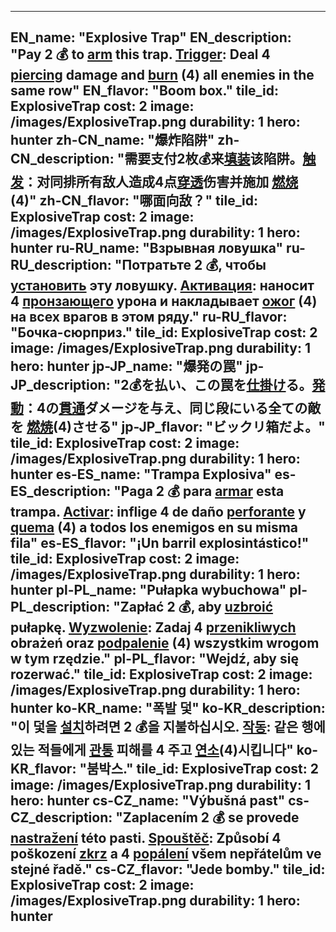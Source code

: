 ---

EN_name: "Explosive Trap"
EN_description: "Pay 2 💰 to <u>arm</u> this trap. <u>Trigger</u>: Deal 4 <u>piercing</u> damage and  <u>burn</u> (4) all enemies in the same row"
EN_flavor: "Boom box."
tile_id: ExplosiveTrap
cost: 2
image: /images/ExplosiveTrap.png
durability: 1
hero: hunter
zh-CN_name: "爆炸陷阱"
zh-CN_description: "需要支付2枚💰来<u>填装</u>该陷阱。<u>触发</u>：对同排所有敌人造成4点<u>穿透</u>伤害并施加 <u>燃烧</u> (4)"
zh-CN_flavor: "哪面向敌？"
tile_id: ExplosiveTrap
cost: 2
image: /images/ExplosiveTrap.png
durability: 1
hero: hunter
ru-RU_name: "Взрывная ловушка"
ru-RU_description: "Потратьте 2 💰, чтобы <u>установить</u> эту ловушку. <u>Активация</u>: наносит 4 <u>пронзающего</u> урона и накладывает 
 <u>ожог</u> (4) на всех врагов в этом ряду."
ru-RU_flavor: "Бочка-сюрприз."
tile_id: ExplosiveTrap
cost: 2
image: /images/ExplosiveTrap.png
durability: 1
hero: hunter
jp-JP_name: "爆発の罠"
jp-JP_description: "2💰を払い、この罠を<u>仕掛け</u>る。<u>発動</u>：4の<u>貫通</u>ダメージを与え、同じ段にいる全ての敵を <u>燃焼</u>(4)させる"
jp-JP_flavor: "ビックリ箱だよ。"
tile_id: ExplosiveTrap
cost: 2
image: /images/ExplosiveTrap.png
durability: 1
hero: hunter
es-ES_name: "Trampa Explosiva"
es-ES_description: "Paga 2 💰 para <u>armar</u> esta trampa. <u>Activar</u>: inflige 4 de daño <u>perforante</u> y  <u>quema</u> (4) a todos los enemigos en su misma fila"
es-ES_flavor: "¡Un barril explosintástico!"
tile_id: ExplosiveTrap
cost: 2
image: /images/ExplosiveTrap.png
durability: 1
hero: hunter
pl-PL_name: "Pułapka wybuchowa"
pl-PL_description: "Zapłać 2 💰, aby <u>uzbroić</u> pułapkę. <u>Wyzwolenie</u>: Zadaj 4 <u>przenikliwych</u> obrażeń oraz  <u>podpalenie</u> (4) wszystkim wrogom w tym rzędzie."
pl-PL_flavor: "Wejdź, aby się rozerwać."
tile_id: ExplosiveTrap
cost: 2
image: /images/ExplosiveTrap.png
durability: 1
hero: hunter
ko-KR_name: "폭발 덫"
ko-KR_description: "이 덫을 <u>설치</u>하려면 2 💰을 지불하십시오. <u>작동</u>: 같은 행에 있는 적들에게 <u>관통</u> 피해를 4 주고  <u>연소</u>(4)시킵니다"
ko-KR_flavor: "붐박스."
tile_id: ExplosiveTrap
cost: 2
image: /images/ExplosiveTrap.png
durability: 1
hero: hunter
cs-CZ_name: "Výbušná past"
cs-CZ_description: "Zaplacením 2 💰 se provede <u>nastražení</u> této pasti. <u>Spouštěč</u>: Způsobí 4 poškození <u>zkrz</u> a 4  <u>popálení</u> všem nepřátelům ve stejné řadě."
cs-CZ_flavor: "Jede bomby."
tile_id: ExplosiveTrap
cost: 2
image: /images/ExplosiveTrap.png
durability: 1
hero: hunter
---